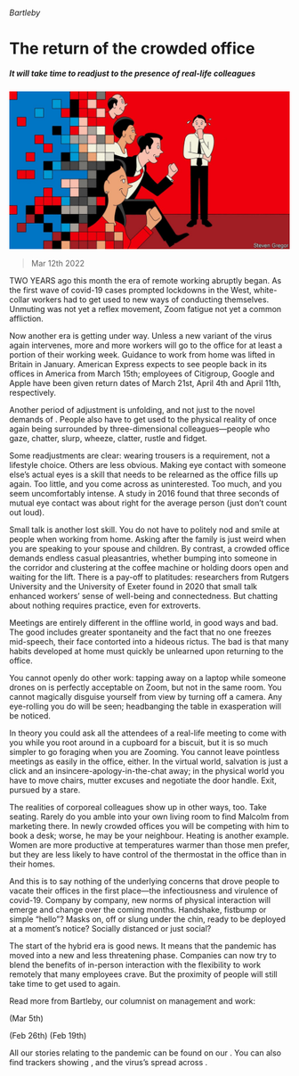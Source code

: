 ###### Bartleby

# The return of the crowded office 

##### It will take time to readjust to the presence of real-life colleagues 

![image](images/20220312_WBD002_0.jpg) 

> Mar 12th 2022 

TWO YEARS ago this month the era of remote working abruptly began. As the first wave of covid-19 cases prompted lockdowns in the West, white-collar workers had to get used to new ways of conducting themselves. Unmuting was not yet a reflex movement, Zoom fatigue not yet a common affliction.

Now another era is getting under way. Unless a new variant of the virus again intervenes, more and more workers will go to the office for at least a portion of their working week. Guidance to work from home was lifted in Britain in January. American Express expects to see people back in its offices in America from March 15th; employees of Citigroup, Google and Apple have been given return dates of March 21st, April 4th and April 11th, respectively.


Another period of adjustment is unfolding, and not just to the novel demands of . People also have to get used to the physical reality of once again being surrounded by three-dimensional colleagues—people who gaze, chatter, slurp, wheeze, clatter, rustle and fidget.

Some readjustments are clear: wearing trousers is a requirement, not a lifestyle choice. Others are less obvious. Making eye contact with someone else’s actual eyes is a skill that needs to be relearned as the office fills up again. Too little, and you come across as uninterested. Too much, and you seem uncomfortably intense. A study in 2016 found that three seconds of mutual eye contact was about right for the average person (just don’t count out loud).

Small talk is another lost skill. You do not have to politely nod and smile at people when working from home. Asking after the family is just weird when you are speaking to your spouse and children. By contrast, a crowded office demands endless casual pleasantries, whether bumping into someone in the corridor and clustering at the coffee machine or holding doors open and waiting for the lift. There is a pay-off to platitudes: researchers from Rutgers University and the University of Exeter found in 2020 that small talk enhanced workers’ sense of well-being and connectedness. But chatting about nothing requires practice, even for extroverts.

Meetings are entirely different in the offline world, in good ways and bad. The good includes greater spontaneity and the fact that no one freezes mid-speech, their face contorted into a hideous rictus. The bad is that many habits developed at home must quickly be unlearned upon returning to the office.

You cannot openly do other work: tapping away on a laptop while someone drones on is perfectly acceptable on Zoom, but not in the same room. You cannot magically disguise yourself from view by turning off a camera. Any eye-rolling you do will be seen; headbanging the table in exasperation will be noticed.

In theory you could ask all the attendees of a real-life meeting to come with you while you root around in a cupboard for a biscuit, but it is so much simpler to go foraging when you are Zooming. You cannot leave pointless meetings as easily in the office, either. In the virtual world, salvation is just a click and an insincere-apology-in-the-chat away; in the physical world you have to move chairs, mutter excuses and negotiate the door handle. Exit, pursued by a stare.

The realities of corporeal colleagues show up in other ways, too. Take seating. Rarely do you amble into your own living room to find Malcolm from marketing there. In newly crowded offices you will be competing with him to book a desk; worse, he may be your neighbour. Heating is another example. Women are more productive at temperatures warmer than those men prefer, but they are less likely to have control of the thermostat in the office than in their homes.

And this is to say nothing of the underlying concerns that drove people to vacate their offices in the first place—the infectiousness and virulence of covid-19. Company by company, new norms of physical interaction will emerge and change over the coming months. Handshake, fistbump or simple “hello”? Masks on, off or slung under the chin, ready to be deployed at a moment’s notice? Socially distanced or just social?

The start of the hybrid era is good news. It means that the pandemic has moved into a new and less threatening phase. Companies can now try to blend the benefits of in-person interaction with the flexibility to work remotely that many employees crave. But the proximity of people will still take time to get used to again.

Read more from Bartleby, our columnist on management and work:

 (Mar 5th)

 (Feb 26th) (Feb 19th)

All our stories relating to the pandemic can be found on our . You can also find trackers showing ,  and the virus’s spread across .

